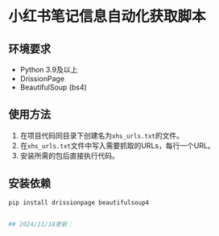 # 小红书笔记信息自动化获取脚本

## 环境要求
- Python 3.9及以上
- DrissionPage
- BeautifulSoup (bs4)

## 使用方法

1. 在项目代码同目录下创建名为`xhs_urls.txt`的文件。
2. 在`xhs_urls.txt`文件中写入需要抓取的URLs，每行一个URL。
3. 安装所需的包后直接执行代码。

## 安装依赖

```bash
pip install drissionpage beautifulsoup4


## 2024/11/18更新：
